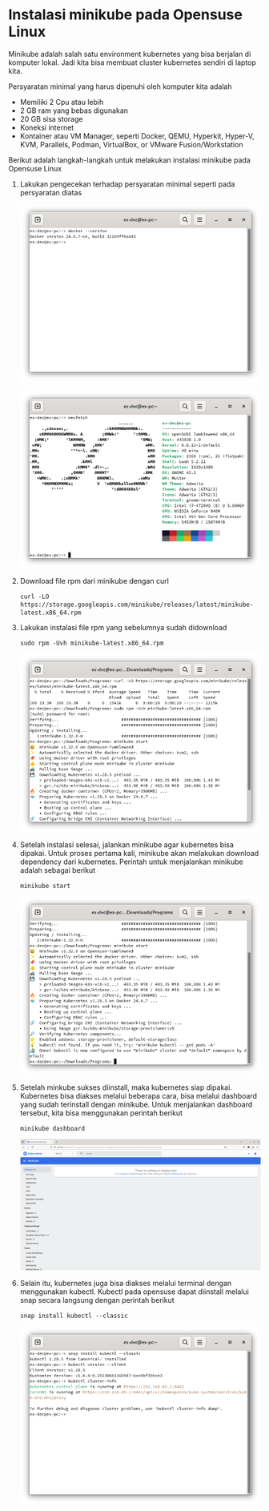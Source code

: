 # Instalasi minikube pada Opensuse Linux

Minikube adalah salah satu environment kubernetes yang bisa berjalan di komputer lokal. Jadi kita bisa membuat cluster kubernetes sendiri di laptop kita.

Persyaratan minimal yang harus dipenuhi oleh komputer kita adalah

- Memiliki 2 Cpu atau lebih
- 2 GB ram yang bebas digunakan
- 20 GB sisa storage
- Koneksi internet
- Kontainer atau VM Manager, seperti Docker, QEMU, Hyperkit, Hyper-V, KVM, Parallels, Podman, VirtualBox, or VMware Fusion/Workstation

Berikut adalah langkah-langkah untuk melakukan instalasi minikube pada Opensuse Linux

1.  Lakukan pengecekan terhadap persyaratan minimal seperti pada persyaratan diatas

    ![Instalasi Docker](./asset/1.%20instalasi%20docker.png)

    ![Spesifikasi persyaratan](./asset/1.%20system%20requirement.png)

2.  Download file rpm dari minikube dengan curl

        curl -LO https://storage.googleapis.com/minikube/releases/latest/minikube-latest.x86_64.rpm

3.  Lakukan instalasi file rpm yang sebelumnya sudah didownload

        sudo rpm -Uvh minikube-latest.x86_64.rpm

    ![Instalasi minikube](./asset/2.%20Instalasi%20minikube.png)

4.  Setelah instalasi selesai, jalankan minikube agar kubernetes bisa dipakai. Untuk proses pertama kali, minikube akan melakukan download dependency dari kubernetes. Perintah untuk menjalankan minikube adalah sebagai berikut

        minikube start

    ![Instalasi minikube sukses](./asset/2.%20Instalasi%20minikube%202.png)

5.  Setelah minkube sukses diinstall, maka kubernetes siap dipakai. Kubernetes bisa diakses melalui beberapa cara, bisa melalui dashboard yang sudah terinstall dengan minikube. Untuk menjalankan dashboard tersebut, kita bisa menggunakan perintah berikut

        minikube dashboard

    ![Tampilan dashboard kubernetes](./asset/3.%20Dashboard%20kubernetes.png)

6.  Selain itu, kubernetes juga bisa diakses melalui terminal dengan menggunakan kubectl. Kubectl pada opensuse dapat diinstall melalui snap secara langsung dengan perintah berikut

        snap install kubectl --classic

    ![Instalasi kubectl](./asset/4.%20instalasi%20kubectl.png)
